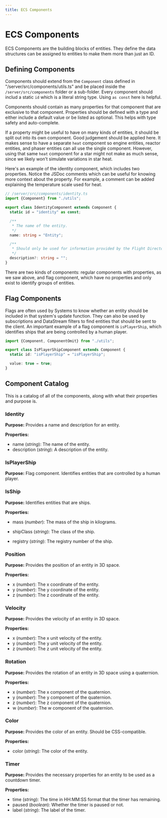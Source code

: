```yaml
---
title: ECS Components
---
```


# ECS Components

ECS Components are the building blocks of entities. They define the data
structures can be assigned to entities to make them more than just an ID.

## Defining Components

Components should extend from the `Component` class defined in
"/server/src/components/utils.ts" and be placed inside the
`/server/src/components` folder or a sub-folder. Every component should includ a
static `id` which is a literal string type. Using `as const` here is helpful.

Components should contain as many properties for that component that are
exclusive to that component. Properties should be defined with a type and either
include a default value or be listed as optional. This helps with type safety
and auto-complete.

If a property might be useful to have on many kinds of entities, it should be
split out into its own component. Good judgement should be applied here. It
makes sense to have a separate `heat` component so engine entities, reactor
entities, and phaser entities can all use the single component. However, using
that same `heat` component for a star might not make as much sense, since we
likely won't simulate variations in star heat.

Here's an example of the identity component, which includes two properties.
Notice the JSDoc comments which can be useful for knowing more context about the
property. For example, a comment can be added explaining the temperature scale
used for heat.

```ts
// /server/src/components/identity.ts
import {Component} from "./utils";

export class IdentityComponent extends Component {
  static id = "identity" as const;

  /**
   * The name of the entity.
   */
  name: string = "Entity";

  /**
   * Should only be used for information provided by the Flight Director
   */
  description?: string = "";
}
```

There are two kinds of components: regular components with properties, as we saw
above, and flag component, which have no properties and only exist to identify
groups of entities.

## Flag Components

Flags are often used by Systems to know whether an entity should be included in
that system's update function. They can also be used by subscriptions and
DataStream filters to find entities that should be sent to the client. An
important example of a flag component is `isPlayerShip`, which identifies ships
that are being controlled by a human player.

```ts
import {Component, ComponentOmit} from "./utils";

export class IsPlayerShipComponent extends Component {
  static id: "isPlayerShip" = "isPlayerShip";

  value: true = true;
}
```

## Component Catalog

This is a catalog of all of the components, along with what their properties and
purpose is.

### Identity

**Purpose:** Provides a name and description for an entity.

**Properties:**

- name (_string_): The name of the entity.
- description (_string_): A description of the entity.

### IsPlayerShip

**Purpose:** Flag component. Identifies entities that are controlled by a human
player.

### IsShip

**Purpose:** Identifies entities that are ships.

**Properties:**

- mass (_number_): The mass of the ship in kilograms.

- shipClass (_string_): The class of the ship.

- registry (_string_): The registry number of the ship.

### Position

**Purpose:** Provides the position of an entity in 3D space.

**Properties:**

- x (_number_): The x coordinate of the entity.
- y (_number_): The y coordinate of the entity.
- z (_number_): The z coordinate of the entity.

### Velocity

**Purpose:** Provides the velocity of an entity in 3D space.

**Properties:**

- x (_number_): The x unit velocity of the entity.
- y (_number_): The y unit velocity of the entity.
- z (_number_): The z unit velocity of the entity.

### Rotation

**Purpose:** Provides the rotation of an entity in 3D space using a quaternion.

**Properties:**

- x (_number_): The x component of the quaternion.
- y (_number_): The y component of the quaternion.
- z (_number_): The z component of the quaternion.
- w (_number_): The w component of the quaternion.

### Color

**Purpose:** Provides the color of an entity. Should be CSS-compatible.

**Properties:**

- color (_string_): The color of the entity.

### Timer

**Purpose:** Provides the necessary properties for an entity to be used as a
countdown timer.

**Properties:**

- time (_string_): The time in HH:MM:SS format that the timer has remaining.
- paused (_boolean_): Whether the timer is paused or not.
- label (_string_): The label of the timer.
